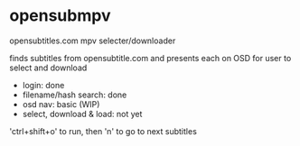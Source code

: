 # opensubmpv
opensubtitles.com mpv selecter/downloader

finds subtitles from opensubtitle.com and presents each on OSD for user to select and download

* login: done
* filename/hash search: done
* osd nav: basic (WIP)
* select, download & load: not yet

'ctrl+shift+o' to run, then 'n' to go to next subtitles
